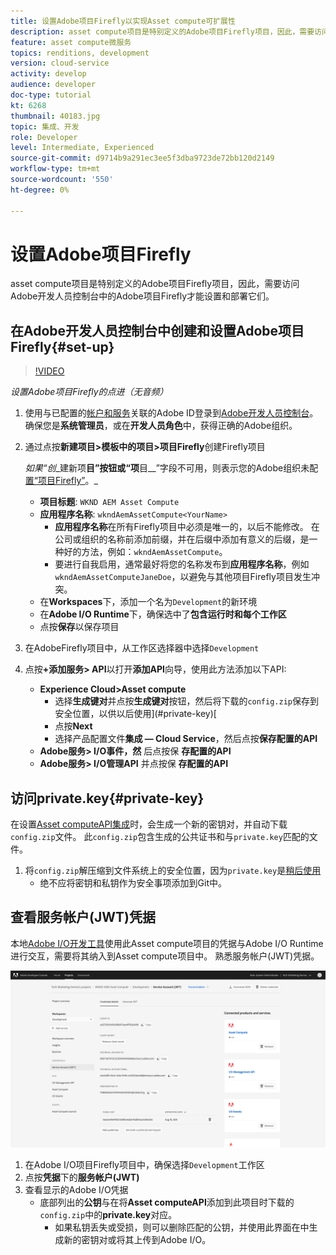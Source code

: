 ```yaml
---
title: 设置Adobe项目Firefly以实现Asset compute可扩展性
description: asset compute项目是特别定义的Adobe项目Firefly项目，因此，需要访问Adobe开发人员控制台中的Adobe项目Firefly才能设置和部署它们。
feature: asset compute微服务
topics: renditions, development
version: cloud-service
activity: develop
audience: developer
doc-type: tutorial
kt: 6268
thumbnail: 40183.jpg
topic: 集成、开发
role: Developer
level: Intermediate, Experienced
source-git-commit: d9714b9a291ec3ee5f3dba9723de72bb120d2149
workflow-type: tm+mt
source-wordcount: '550'
ht-degree: 0%

---
```



# 设置Adobe项目Firefly

asset compute项目是特别定义的Adobe项目Firefly项目，因此，需要访问Adobe开发人员控制台中的Adobe项目Firefly才能设置和部署它们。

## 在Adobe开发人员控制台中创建和设置Adobe项目Firefly{#set-up}

>[!VIDEO](https://video.tv.adobe.com/v/40183/?quality=12&learn=on)

_设置Adobe项目Firefly的点进（无音频）_

1. 使用与已配置的[帐户和服务](./accounts-and-services.md)关联的Adobe ID登录到[Adobe开发人员控制台](https://console.adobe.io)。 确保您是&#x200B;__系统管理员__，或在&#x200B;__开发人员角色__&#x200B;中，获得正确的Adobe组织。
1. 通过点按&#x200B;__新建项目>模板中的项目>项目Firefly__&#x200B;创建Firefly项目

   _如果“创__&#x200B;建新项&#x200B;__目”按钮或“项__&#x200B;目&#x200B;__”字段不可用，则表示您的Adobe组织未配 [置“项目Firefly”](#request-adobe-project-firefly)。_

   + __项目标题__:  `WKND AEM Asset Compute`
   + __应用程序名称__:  `wkndAemAssetCompute<YourName>`
      + __应用程序名称__&#x200B;在所有Firefly项目中必须是唯一的，以后不能修改。 在公司或组织的名称前添加前缀，并在后缀中添加有意义的后缀，是一种好的方法，例如：`wkndAemAssetCompute`。
      + 要进行自我启用，通常最好将您的名称发布到&#x200B;__应用程序名称__，例如`wkndAemAssetComputeJaneDoe`，以避免与其他项目Firefly项目发生冲突。
   + 在&#x200B;__Workspaces__&#x200B;下，添加一个名为`Development`的新环境
   + 在&#x200B;__Adobe I/O Runtime__&#x200B;下，确保选中了&#x200B;__包含运行时和每个工作区__
   + 点按&#x200B;__保存__&#x200B;以保存项目
1. 在AdobeFirefly项目中，从工作区选择器中选择`Development`
1. 点按&#x200B;__+添加服务> API__&#x200B;以打开&#x200B;__添加API__&#x200B;向导，使用此方法添加以下API:

   + __Experience Cloud>Asset compute__
      + 选择&#x200B;__生成键对__&#x200B;并点按&#x200B;__生成键对__&#x200B;按钮，然后将下载的`config.zip`保存到安全位置，以供以后使用](#private-key)[
      + 点按&#x200B;__Next__
      + 选择产品配置文件&#x200B;__集成 — Cloud Service__，然后点按&#x200B;__保存配置的API__
   + __Adobe服务> I/O事件，然__ 后点按保 __存配置的API__
   + __Adobe服务> I/O管理API__ 并点按保 __存配置的API__

## 访问private.key{#private-key}

在设置[Asset computeAPI集成](#set-up)时，会生成一个新的密钥对，并自动下载`config.zip`文件。 此`config.zip`包含生成的公共证书和与`private.key`匹配的文件。

1. 将`config.zip`解压缩到文件系统上的安全位置，因为`private.key`是[稍后使用](../develop/environment-variables.md)
   + 绝不应将密钥和私钥作为安全事项添加到Git中。

## 查看服务帐户(JWT)凭据

本地[Adobe I/O开发工具](../develop/development-tool.md)使用此Asset compute项目的凭据与Adobe I/O Runtime进行交互，需要将其纳入到Asset compute项目中。 熟悉服务帐户(JWT)凭据。

![Adobe开发人员服务帐户凭据](./assets/firefly/service-account.png)

1. 在Adobe I/O项目Firefly项目中，确保选择`Development`工作区
1. 点按&#x200B;__凭据__&#x200B;下的&#x200B;__服务帐户(JWT)__
1. 查看显示的Adobe I/O凭据
   + 底部列出的&#x200B;__公钥__&#x200B;与在将&#x200B;__Asset computeAPI__&#x200B;添加到此项目时下载的`config.zip`中的&#x200B;__private.key__&#x200B;对应。
      + 如果私钥丢失或受损，则可以删除匹配的公钥，并使用此界面在中生成新的密钥对或将其上传到Adobe I/O。
